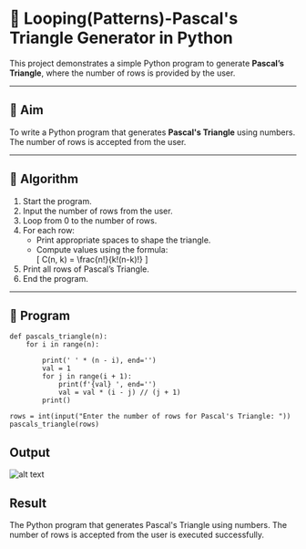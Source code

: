 # 🔺 Looping(Patterns)-Pascal's Triangle Generator in Python

This project demonstrates a simple Python program to generate **Pascal’s Triangle**, where the number of rows is provided by the user.

---

## 🎯 Aim

To write a Python program that generates **Pascal's Triangle** using numbers. The number of rows is accepted from the user.

---

## 🧠 Algorithm

1. Start the program.
2. Input the number of rows from the user.
3. Loop from 0 to the number of rows.
4. For each row:
   - Print appropriate spaces to shape the triangle.
   - Compute values using the formula:  
     \[
     C(n, k) = \frac{n!}{k!(n-k)!}
     \]
5. Print all rows of Pascal’s Triangle.
6. End the program.

---

## 🧪 Program
```
def pascals_triangle(n):
    for i in range(n):
       
        print(' ' * (n - i), end='')
        val = 1
        for j in range(i + 1):
            print(f'{val} ', end='')
            val = val * (i - j) // (j + 1)
        print()

rows = int(input("Enter the number of rows for Pascal's Triangle: "))
pascals_triangle(rows)
```

## Output

![alt text](../../Images2/m2-4.png)


## Result
The Python program that generates Pascal's Triangle using numbers. The number of rows is accepted from the user is executed successfully.

